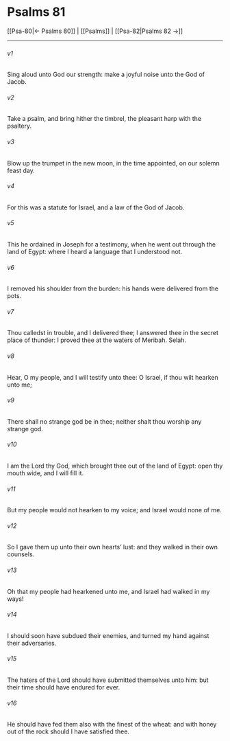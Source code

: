 # Psalms 81

[[Psa-80|← Psalms 80]] | [[Psalms]] | [[Psa-82|Psalms 82 →]]
***

###### v1
Sing aloud unto God our strength: make a joyful noise unto the God of Jacob.
###### v2
Take a psalm, and bring hither the timbrel, the pleasant harp with the psaltery.
###### v3
Blow up the trumpet in the new moon, in the time appointed, on our solemn feast day.
###### v4
For this was a statute for Israel, and a law of the God of Jacob.
###### v5
This he ordained in Joseph for a testimony, when he went out through the land of Egypt: where I heard a language that I understood not.
###### v6
I removed his shoulder from the burden: his hands were delivered from the pots.
###### v7
Thou calledst in trouble, and I delivered thee; I answered thee in the secret place of thunder: I proved thee at the waters of Meribah. Selah.
###### v8
Hear, O my people, and I will testify unto thee: O Israel, if thou wilt hearken unto me;
###### v9
There shall no strange god be in thee; neither shalt thou worship any strange god.
###### v10
I am the Lord thy God, which brought thee out of the land of Egypt: open thy mouth wide, and I will fill it.
###### v11
But my people would not hearken to my voice; and Israel would none of me.
###### v12
So I gave them up unto their own hearts’ lust: and they walked in their own counsels.
###### v13
Oh that my people had hearkened unto me, and Israel had walked in my ways!
###### v14
I should soon have subdued their enemies, and turned my hand against their adversaries.
###### v15
The haters of the Lord should have submitted themselves unto him: but their time should have endured for ever.
###### v16
He should have fed them also with the finest of the wheat: and with honey out of the rock should I have satisfied thee. 
